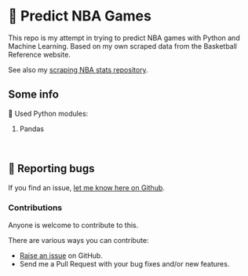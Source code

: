 # 🏀 Predict NBA Games

This repo is my attempt in trying to predict NBA games with Python and Machine Learning. Based on my own scraped data from the Basketball Reference website.

See also my [scraping NBA stats repository](https://github.com/thijswillemmoens/scraping_nba_stats).


## Some info

🐍 Used Python modules: 
1. Pandas

<br>

## 🐛 Reporting bugs

If you find an issue, [let me know here on Github](hhttps://github.com/thijswillemmoens/predict_nba_games/issues/new).
<br>

### Contributions

Anyone is welcome to contribute to this.

There are various ways you can contribute:

-   [Raise an issue](https://github.com/thijswillemmoens/predict_nba_games/issues) on GitHub.
-   Send me a Pull Request with your bug fixes and/or new features.